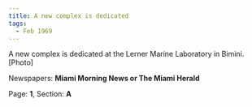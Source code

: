 ```yaml
---  
title: A new complex is dedicated  
tags:  
  - Feb 1969  
---  
```

  
A new complex is dedicated at the Lerner Marine Laboratory in Bimini. [Photo]  
  
Newspapers: **Miami Morning News or The Miami Herald**  
  
Page: **1**, Section: **A** 
